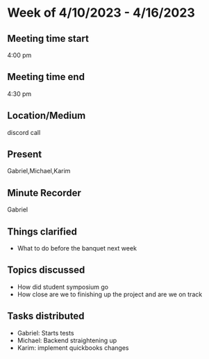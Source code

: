 # Week of 4/10/2023 - 4/16/2023
## Meeting time start
4:00 pm
## Meeting time end
4:30 pm
## Location/Medium
discord call
## Present
Gabriel,Michael,Karim
## Minute Recorder
Gabriel
## Things clarified
 * What to do before the banquet next week
## Topics discussed
 * How did student symposium go
 * How close are we to finishing up the project and are we on track
## Tasks distributed
 * Gabriel: Starts tests
 * Michael: Backend straightening up
 * Karim: implement quickbooks changes
